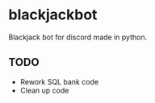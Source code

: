# blackjackbot
Blackjack bot for discord made in python.

## TODO
- Rework SQL bank code
- Clean up code